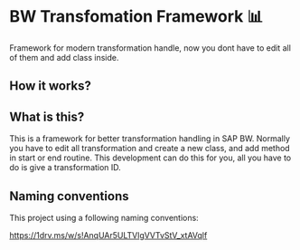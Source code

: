 # BW Transfomation Framework :bar_chart:

Framework for modern transformation handle, now you dont have to edit all of them and add class inside.

## How it works?

<div class="gfyitem" data-id="BasicDamagedAmericangoldfinch"></div>

## What is this?

This is a framework for better transformation handling in SAP BW. Normally you have to edit all transformation and create a new class, and add method in start or end routine. This development can do this for you, all you have to do is give a transformation ID.

## Naming conventions

This project using a following naming conventions:

https://1drv.ms/w/s!AnqUAr5ULTVlgVVTvStV_xtAVqlf

